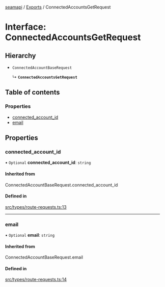 [seamapi](../README.md) / [Exports](../modules.md) / ConnectedAccountsGetRequest

# Interface: ConnectedAccountsGetRequest

## Hierarchy

- `ConnectedAccountBaseRequest`

  ↳ **`ConnectedAccountsGetRequest`**

## Table of contents

### Properties

- [connected\_account\_id](ConnectedAccountsGetRequest.md#connected_account_id)
- [email](ConnectedAccountsGetRequest.md#email)

## Properties

### connected\_account\_id

• `Optional` **connected\_account\_id**: `string`

#### Inherited from

ConnectedAccountBaseRequest.connected\_account\_id

#### Defined in

[src/types/route-requests.ts:13](https://github.com/seamapi/javascript/blob/main/src/types/route-requests.ts#L13)

___

### email

• `Optional` **email**: `string`

#### Inherited from

ConnectedAccountBaseRequest.email

#### Defined in

[src/types/route-requests.ts:14](https://github.com/seamapi/javascript/blob/main/src/types/route-requests.ts#L14)
